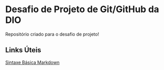 # Desafio de Projeto de Git/GitHub da DIO
Repositório criado para o desafio de projeto!

## Links Úteis
[Sintaxe Básica Markdown](https://www.markdownguide.org/basic-syntax/)
